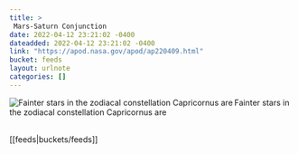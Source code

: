 ```yaml
---
title: > 
 Mars-Saturn Conjunction
date: 2022-04-12 23:21:02 -0400
dateadded: 2022-04-12 23:21:02 -0400
link: "https://apod.nasa.gov/apod/ap220409.html"
bucket: feeds
layout: urlnote
categories: []
--- 
```

<p><a href="https://apod.nasa.gov/apod/ap220409.html"><img src="https://apod.nasa.gov/apod/calendar/S_220409.jpg" align="left" alt="Fainter stars in the zodiacal constellation Capricornus are" border="0" /></a> Fainter stars in the zodiacal constellation Capricornus are</p><br clear="all"/>
 <!-- end excerpt --> 
 [[feeds|buckets/feeds]]
